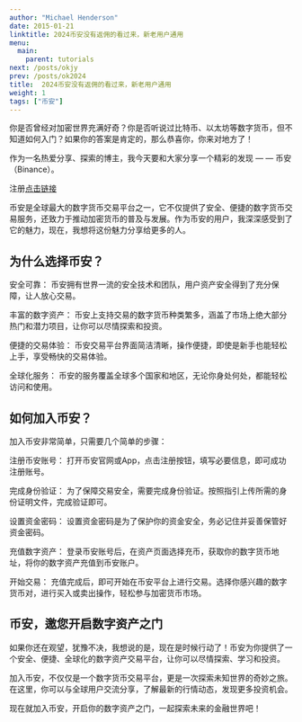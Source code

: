 ```yaml
---
author: "Michael Henderson"
date: 2015-01-21
linktitle: 2024币安没有返佣的看过来，新老用户通用
menu:
  main:
    parent: tutorials
next: /posts/okjy
prev: /posts/ok2024
title:  2024币安没有返佣的看过来，新老用户通用
weight: 1
tags: ["币安"]
---
```



你是否曾经对加密世界充满好奇？你是否听说过比特币、以太坊等数字货币，但不知道如何入门？如果你的答案是肯定的，那么恭喜你，你来对地方了！

作为一名热爱分享、探索的博主，我今天要和大家分享一个精彩的发现 — — 币安（Binance）。

注册[点击链接](https://www.binance.com/zh-CN/join?ref=CS7MMKKE)

币安是全球最大的数字货币交易平台之一，它不仅提供了安全、便捷的数字货币交易服务，还致力于推动加密货币的普及与发展。作为币安的用户，我深深感受到了它的魅力，现在，我想将这份魅力分享给更多的人。

## 为什么选择币安？

安全可靠： 币安拥有世界一流的安全技术和团队，用户资产安全得到了充分保障，让人放心交易。

丰富的数字资产： 币安上支持交易的数字货币种类繁多，涵盖了市场上绝大部分热门和潜力项目，让你可以尽情探索和投资。

便捷的交易体验： 币安交易平台界面简洁清晰，操作便捷，即使是新手也能轻松上手，享受畅快的交易体验。

全球化服务： 币安的服务覆盖全球多个国家和地区，无论你身处何处，都能轻松访问和使用。

## 如何加入币安？

加入币安非常简单，只需要几个简单的步骤：

注册币安账号： 打开币安官网或App，点击注册按钮，填写必要信息，即可成功注册账号。

完成身份验证： 为了保障交易安全，需要完成身份验证。按照指引上传所需的身份证明文件，完成验证即可。

设置资金密码： 设置资金密码是为了保护你的资金安全，务必记住并妥善保管好资金密码。

充值数字资产： 登录币安账号后，在资产页面选择充币，获取你的数字货币地址，将你的数字资产充值到币安账户。

开始交易： 充值完成后，即可开始在币安平台上进行交易。选择你感兴趣的数字货币对，进行买入或卖出操作，轻松参与加密货币市场。


## 币安，邀您开启数字资产之门

如果你还在观望，犹豫不决，我想说的是，现在是时候行动了！币安为你提供了一个安全、便捷、全球化的数字资产交易平台，让你可以尽情探索、学习和投资。

加入币安，不仅仅是一个数字货币交易平台，更是一次探索未知世界的奇妙之旅。在这里，你可以与全球用户交流分享，了解最新的行情动态，发现更多投资机会。

现在就加入币安，开启你的数字资产之门，一起探索未来的金融世界吧！